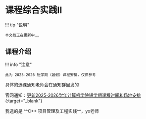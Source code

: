 # 课程综合实践Ⅱ

!!! tip "说明"

    本文档正在更新中……

## 课程介绍

!!! info "注意"

    此为 2025-2026 短学期（暑假）课程安排，仅供参考

具体的选课通知老师会在通知群里发的

官网通知：[更新2025-2026学年计算机学院短学期课程时间和场地安排](http://cspo.zju.edu.cn/2025/0515/c29529a3051086/page.htm){:target="_blank"}

我选的是 ^^C++ 项目管理及工程实践^^，yx老师